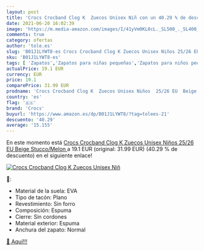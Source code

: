 ```yaml
---
layout: post
title: 'Crocs Crocband Clog K  Zuecos Unisex Niñ con un 40.29 % de descuento'
date: 2021-06-20 16:02:39
image: 'https://m.media-amazon.com/images/I/41yVm0KL0cL._SL500_._SL400_.jpg'
comments: true
category: ofertas
author: 'tole.es'
slug: 'B01J1LYWT8-es Crocs Crocband Clog K Zuecos Unisex Niños 25/26 EU Beige...'
sku: 'B01J1LYWT8-es'
tags: [ 'Zapatos','Zapatos para niñas pequeñas','Zapatos para niños pequeños','Zapatos y complementos','Zuecos y mules para niña','Zuecos y mules para niño','crocs','zuecos', ]
actualPrice: 19.1 EUR
currency: EUR
price: 19.1
comparePrice: 31.99 EUR
prodname: 'Crocs Crocband Clog K  Zuecos Unisex Niños  25/26 EU  Beige  Stucco/Melon '
country: 'es'
flag: '🇪🇸'
brand: 'Crocs'
buyurl: 'https://www.amazon.es/dp/B01J1LYWT8/?tag=tolees-21'
descuento: '40.29'
average: '15.155'
---
```


En este momento está [Crocs Crocband Clog K  Zuecos Unisex Niños  25/26 EU  Beige  Stucco/Melon ](https://www.amazon.es/dp/B01J1LYWT8/?tag=tolees-21) a 19.1 EUR (original: 31.99 EUR) (40.29 %  de descuento) en el siguiente enlace!

[![Crocs Crocband Clog K  Zuecos Unisex Niñ](https://m.media-amazon.com/images/I/41yVm0KL0cL._SL500_._SL400_.jpg)](https://www.amazon.es/dp/B01J1LYWT8/?tag=tolees-21)

🔎:

- Material de la suela: EVA
- Tipo de tacón: Plano
- Revestimiento: Sin forro
- Composición: Espuma
- Cierre: Sin cordones
- Material exterior: Espuma
- Anchura del zapato: Normal

[🛒 Aquí!!!](https://www.amazon.es/dp/B01J1LYWT8/?tag=tolees-21)
